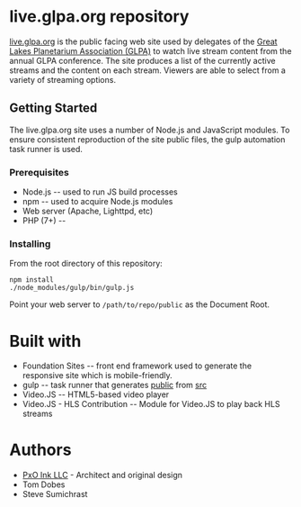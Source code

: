 # live.glpa.org repository
[live.glpa.org](http://live.glpa.org) is the public facing web site used by delegates of the [Great Lakes Planetarium Association (GLPA)](https://www.glpa.org) to watch live stream content from the annual GLPA conference.  The site produces a list of the currently active streams and the content on each stream.  Viewers are able to select from a variety of streaming options.

## Getting Started
The live.glpa.org site uses a number of Node.js and JavaScript modules.  To ensure consistent reproduction of the site public files, the gulp automation task runner is used.

### Prerequisites
* Node.js -- used to run JS build processes
* npm -- used to acquire Node.js modules
* Web server (Apache, Lighttpd, etc)
* PHP (7+) -- 

### Installing
From the root directory of this repository:

    npm install
    ./node_modules/gulp/bin/gulp.js

Point your web server to `/path/to/repo/public` as the Document Root.

# Built with
* Foundation Sites -- front end framework used to generate the responsive site which is mobile-friendly.
* gulp -- task runner that generates [public](./public) from [src](./src)
* Video.JS -- HTML5-based video player
* Video.JS - HLS Contribution -- Module for Video.JS to play back HLS streams



# Authors
* [PxO Ink LLC](https://pxo.ink) - Architect and original design
* Tom Dobes
* Steve Sumichrast